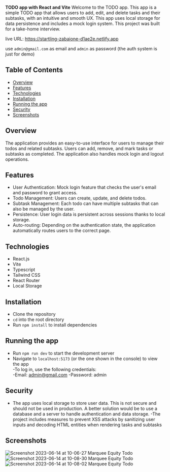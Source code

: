 **TODO app with React and Vite**
Welcome to the TODO app. This app is a simple TODO app that allows users to add, edit, and delete tasks and their subtasks, with an intuitive and smooth UX. This app uses local storage for data persistence and includes a mock login system. This project was built for a take-home interview.

live URL: https://startling-zabaione-d1ae2e.netlify.app

use `admin@gmail.com` as email and `admin` as password (the auth system is just for demo)

## Table of Contents
- [Overview](#overview)
- [Features](#features)
- [Technologies](#technologies)
- [Installation](#installation)
- [Running the app](#running-the-app)
- [Security](#security)
- [Screenshots](#screenshots)


## Overview
The application provides an easy-to-use interface for users to manage their todos and related subtasks. Users can add, remove, and mark tasks or subtasks as completed. The application also handles mock login and logout operations.

## Features
- User Authentication: Mock login feature that checks the user's email and password to grant access.
- Todo Management: Users can create, update, and delete todos.
- Subtask Management: Each todo can have multiple subtasks that can also be managed by the user.
- Persistence: User login data is persistent across sessions thanks to local storage.
- Auto-routing: Depending on the authentication state, the application automatically routes users to the correct page.

## Technologies
- React.js
- Vite
- Typescript
- Tailwind CSS
- React Router
- Local Storage



## Installation 
- Clone the repository  
- `cd` into the root directory  
- Run `npm install` to install dependencies 



## Running the app  
- Run `npm run dev` to start the development server 
- Navigate to `localhost:5173` (or the one shown in the console) to view the app    
-To log in, use the following credentials:  
    -Email: admin@gmail.com 
    -Password: admin    



## Security 
- The app uses local storage to store user data. This is not secure and should not be used in production. A better solution would be to use a database and a server to handle authentication and data storage.
-The project includes measures to prevent XSS attacks by sanitizing user inputs and decoding HTML entities when rendering tasks and subtasks



## Screenshots    

![Screenshot 2023-06-14 at 10-06-27 Marquee Equity Todo](https://github.com/singwithaashish/marquee-todo/assets/52033403/e2a6f872-bc41-46a7-84da-800de1938396)
![Screenshot 2023-06-14 at 10-08-30 Marquee Equity Todo](https://github.com/singwithaashish/marquee-todo/assets/52033403/7071e994-e2c2-49b2-b654-18e8588f0796)
![Screenshot 2023-06-14 at 10-08-02 Marquee Equity Todo](https://github.com/singwithaashish/marquee-todo/assets/52033403/90395636-16e7-48f3-8ef2-c1664c990c80)







